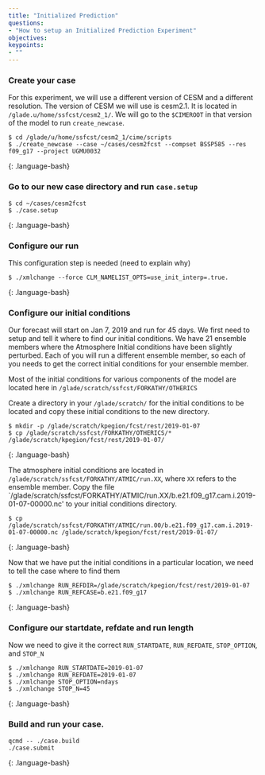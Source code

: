 ```yaml
---
title: "Initialized Prediction"
questions:
- "How to setup an Initialized Prediction Experiment"
objectives:
keypoints:
- ""
---
```


### Create your case

For this experiment, we will use a different version of CESM and a different resolution.  The version of CESM we will use is cesm2.1.  It is located in `/glade.u/home/ssfcst/cesm2_1/`.  We will go to the `$CIMEROOT` in that version of the model to run `create_newcase`.

~~~
$ cd /glade/u/home/ssfcst/cesm2_1/cime/scripts
$ ./create_newcase --case ~/cases/cesm2fcst --compset BSSP585 --res f09_g17 --project UGMU0032
~~~
{: .language-bash}

### Go to our new case directory and run `case.setup`

~~~
$ cd ~/cases/cesm2fcst
$ ./case.setup
~~~
{: .language-bash}

### Configure our run

This configuration step is needed (need to explain why)

~~~
$ ./xmlchange --force CLM_NAMELIST_OPTS=use_init_interp=.true.
~~~
{: .language-bash}

### Configure our initial conditions

Our forecast will start on Jan 7, 2019 and run for 45 days. We first need to setup and tell it where to find our initial conditions.  We have 21 ensemble members where the Atmosphere Initial conditions have been slightly perturbed.  Each of you will run a different ensemble member, so each of you needs to get the correct initial conditions for your ensemble member.


Most of the initial conditions for various components of the model are located here in `/glade/scratch/ssfcst/FORKATHY/OTHERICS`

Create a directory in your `/glade/scratch/` for the initial conditions to be located and copy these initial conditions to the new directory.

~~~
$ mkdir -p /glade/scratch/kpegion/fcst/rest/2019-01-07
$ cp /glade/scratch/ssfcst/FORKATHY/OTHERICS/* /glade/scratch/kpegion/fcst/rest/2019-01-07/
~~~
{: .language-bash}

The atmosphere initial conditions are located in `/glade/scratch/ssfcst/FORKATHY/ATMIC/run.XX`, where `XX` refers to the ensemble member. Copy the file `/glade/scratch/ssfcst/FORKATHY/ATMIC/run.XX/b.e21.f09_g17.cam.i.2019-01-07-00000.nc' to your initial conditions directory.

~~~
$ cp /glade/scratch/ssfcst/FORKATHY/ATMIC/run.00/b.e21.f09_g17.cam.i.2019-01-07-00000.nc /glade/scratch/kpegion/fcst/rest/2019-01-07/
~~~
{: .language-bash}


Now that we have put the initial conditions in a particular location, we need to tell the case where to find them
~~~
$ ./xmlchange RUN_REFDIR=/glade/scratch/kpegion/fcst/rest/2019-01-07
$ ./xmlchange RUN_REFCASE=b.e21.f09_g17
~~~
{: .language-bash}

### Configure our startdate, refdate and run length

Now we need to give it the correct `RUN_STARTDATE`, `RUN_REFDATE`, `STOP_OPTION`, and `STOP_N`

~~~
$ ./xmlchange RUN_STARTDATE=2019-01-07
$ ./xmlchange RUN_REFDATE=2019-01-07
$ ./xmlchange STOP_OPTION=ndays
$ ./xmlchange STOP_N=45
~~~
{: .language-bash}

### Build and run your case.

~~~
qcmd -- ./case.build
./case.submit
~~~
{: .language-bash}

